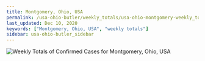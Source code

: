 ```yaml
---
title: Montgomery, Ohio, USA
permalink: /usa-ohio-butler/weekly_totals/usa-ohio-montgomery-weekly_totals.html
last_updated: Dec 10, 2020
keywords: ["Montgomery, Ohio, USA", "weekly totals"]
sidebar: usa-ohio-butler_sidebar
---
```


![Weekly Totals of Confirmed Cases for Montgomery, Ohio, USA](/covid_tracker/images/graphs/usa-ohio-montgomery-weekly_totals_graph.png)
